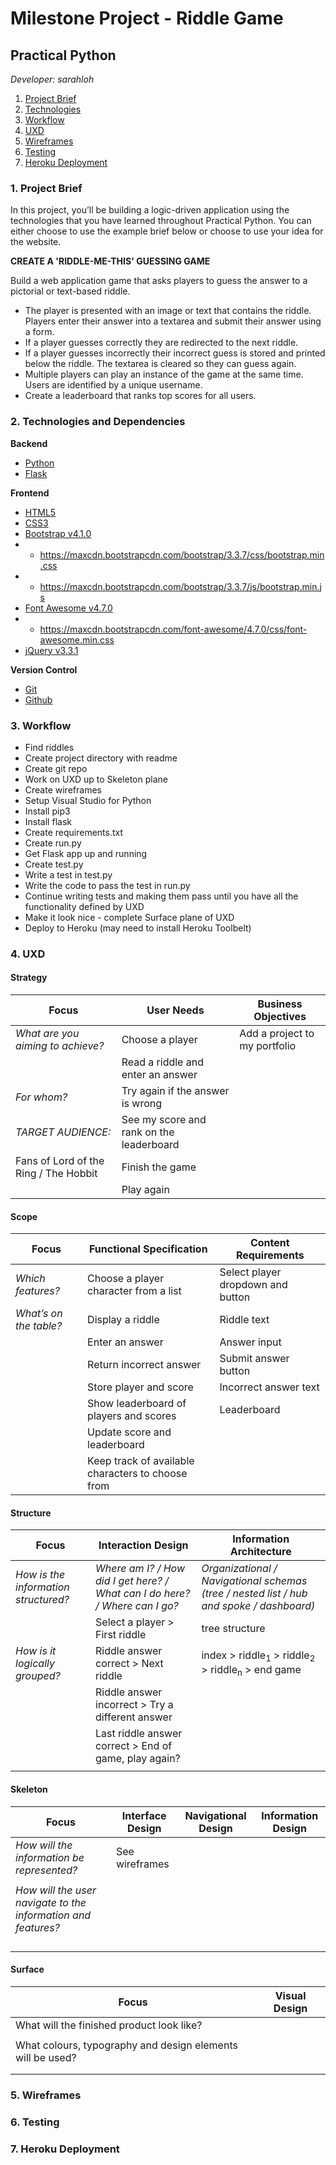 # Milestone Project - Riddle Game
## Practical Python

*Developer: sarahloh*

1. [Project Brief](#1.-project-brief)
2. [Technologies](#2.-technologies-and-dependencies)
4. [Workflow](#3.-workflow)
4. [UXD](#4.-uxd)
5. [Wireframes](#5.-wireframes)
6. [Testing](#6.-testing)
7. [Heroku Deployment](#7.-heroku-deployment)

### 1. Project Brief

In this project, you’ll be building a logic-driven application using the technologies that you have learned throughout Practical Python. You can either choose to use the example brief below or choose to use your idea for the website.

**CREATE A 'RIDDLE-ME-THIS' GUESSING GAME**

Build a web application game that asks players to guess the answer to a pictorial or text-based riddle.

- The player is presented with an image or text that contains the riddle. Players enter their answer into a textarea and submit their answer using a form.
- If a player guesses correctly they are redirected to the next riddle.
- If a player guesses incorrectly their incorrect guess is stored and printed below the riddle. The textarea is cleared so they can guess again.
- Multiple players can play an instance of the game at the same time. Users are identified by a unique username.
- Create a leaderboard that ranks top scores for all users.


### 2. Technologies and Dependencies

**Backend**

- [Python](https://www.python.org)
- [Flask](http://flask.pocoo.org)

**Frontend**

- [HTML5](https://developer.mozilla.org/en-US/docs/Web/Guide/HTML/HTML5)
- [CSS3](https://developer.mozilla.org/en-US/docs/Web/CSS/CSS3)
- [Bootstrap v4.1.0](https://getbootstrap.com/docs/4.1/)
- - https://maxcdn.bootstrapcdn.com/bootstrap/3.3.7/css/bootstrap.min.css
- - https://maxcdn.bootstrapcdn.com/bootstrap/3.3.7/js/bootstrap.min.js
- [Font Awesome v4.7.0](https://fontawesome.com/v4.7.0/)
- - https://maxcdn.bootstrapcdn.com/font-awesome/4.7.0/css/font-awesome.min.css
- [jQuery v3.3.1](https://jquery.com)

**Version Control**

- [Git](https://git-scm.com)
- [Github](https://github.com)


### 3. Workflow

- Find riddles
- Create project directory with readme
- Create git repo
- Work on UXD up to Skeleton plane
- Create wireframes
- Setup Visual Studio for Python
- Install pip3
- Install flask
- Create requirements.txt
- Create run.py
- Get Flask app up and running
- Create test.py
- Write a test in test.py
- Write the code to pass the test in run.py
- Continue writing tests and making them pass until you have all the functionality defined by UXD
- Make it look nice - complete Surface plane of UXD
- Deploy to Heroku (may need to install Heroku Toolbelt)


### 4. UXD

#### Strategy

| Focus                                                       | User Needs                                                            | Business Objectives                             |
|-------------------------------------------------------------|-----------------------------------------------------------------------|-------------------------------------------------|
| _What are you aiming to achieve?_                           | Choose a player                                                       | Add a project to my portfolio                   |
|                                                             | Read a riddle and enter an answer                                     |  |
| _For whom?_                                                 | Try again if the answer is wrong                                      |  |
| _TARGET AUDIENCE:_                                          | See my score and rank on the leaderboard                              |  |
| Fans of Lord of the Ring / The Hobbit                       | Finish the game |  |
|                                                             | Play again |  |

#### Scope

| Focus                                                       | Functional Specification                                              | Content Requirements                            |
|-------------------------------------------------------------|-----------------------------------------------------------------------|-------------------------------------------------|
| _Which features?_                                           | Choose a player character from a list                                 | Select player dropdown and button               |
| _What’s on the table?_                                      | Display a riddle                                                      | Riddle text                                     |
|                                                             | Enter an answer                                                       | Answer input                                    |
|                                                             | Return incorrect answer                                               | Submit answer button                            |
|                                                             | Store player and score                                                | Incorrect answer text                           |
|                                                             | Show leaderboard of players and scores                                | Leaderboard                                     |
|                                                             | Update score and leaderboard                                          |  |
|                                                             | Keep track of available characters to choose from                     |  |

#### Structure

| Focus                                                       | Interaction Design                                                           | Information Architecture                                                                |
|-------------------------------------------------------------|------------------------------------------------------------------------------|-----------------------------------------------------------------------------------------|
| _How is the information structured?_                        | _Where am I? / How did I get here? / What can I do here? / Where can I go?_  | _Organizational / Navigational schemas (tree / nested list / hub and spoke / dashboard)_|
|                                                             | Select a player > First riddle                                               | tree structure                                                                          |
| _How is it logically grouped?_                              | Riddle answer correct > Next riddle                                          | index > riddle<sub>1</sub> > riddle<sub>2</sub> > riddle<sub>n</sub> > end game         |
|                                                             | Riddle answer incorrect > Try a different answer                             |  |
|                                                             | Last riddle answer correct > End of game, play again?                        |  |
|                                                             |  |  |

#### Skeleton

| Focus                                                         | Interface Design         | Navigational Design  | Information Design  |
|---------------------------------------------------------------|--------------------------|----------------------|---------------------|
| _How will the information be represented?_                    | See wireframes           |                      |                     |
|                                                               |  |  |  |
| _How will the user navigate to the information and features?_ |  |  |  |
|                                                               |  |  |  |
|                                                               |  |  |  |
|                                                               |  |  |  |
|                                                               |  |  |  |

#### Surface

| Focus                                                       | Visual Design                       |
|-------------------------------------------------------------|-------------------------------------|
| What will the finished product look like?                   |  |
|                                                             |  |
| What colours, typography and design elements will be used?  |  |
|                                                             |  |
|                                                             |  |

### 5. Wireframes

<!--
![Mobile Wireframes](http://bit.ly/2Fx7Pdd)

![Mobile Wireframes](http://bit.ly/2oWn6Kx)
 -->

### 6. Testing

<!--
[**HTML Validator Results**](https://validator.w3.org/nu/?doc=https%3A%2F%2Fsarahloh.github.io%2Fp1-comeragh-equestrian%2F)

[**CSS Validator Results**](https://jigsaw.w3.org/css-validator/validator?uri=https%3A%2F%2Fsarahloh.github.io%2Fp1-comeragh-equestrian%2F&profile=css3svg&usermedium=all&warning=1&vextwarning=&lang=en)
 -->

### 7. Heroku Deployment
